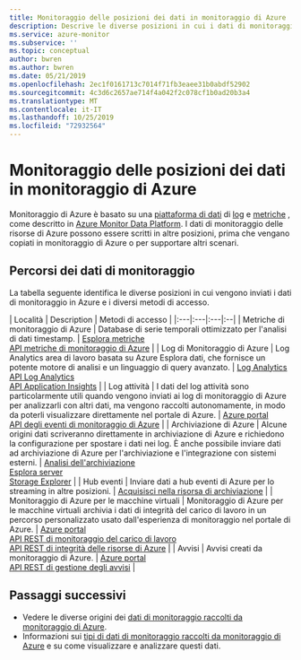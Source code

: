 ```yaml
---
title: Monitoraggio delle posizioni dei dati in monitoraggio di Azure | Microsoft Docs
description: Descrive le diverse posizioni in cui i dati di monitoraggio vengono archiviati in Azure, inclusa la piattaforma dati di monitoraggio di Azure.
ms.service: azure-monitor
ms.subservice: ''
ms.topic: conceptual
author: bwren
ms.author: bwren
ms.date: 05/21/2019
ms.openlocfilehash: 2ec1f0161713c7014f71fb3eaee31b0abdf52902
ms.sourcegitcommit: 4c3d6c2657ae714f4a042f2c078cf1b0ad20b3a4
ms.translationtype: MT
ms.contentlocale: it-IT
ms.lasthandoff: 10/25/2019
ms.locfileid: "72932564"
---
```

# <a name="monitoring-data-locations-in-azure-monitor"></a>Monitoraggio delle posizioni dei dati in monitoraggio di Azure

Monitoraggio di Azure è basato su una [piattaforma di dati](data-platform.md) di [log](data-platform-logs.md) e [metriche](data-platform-metrics.md) , come descritto in [Azure Monitor Data Platform](data-platform.md). I dati di monitoraggio delle risorse di Azure possono essere scritti in altre posizioni, prima che vengano copiati in monitoraggio di Azure o per supportare altri scenari. 

## <a name="monitoring-data-locations"></a>Percorsi dei dati di monitoraggio

La tabella seguente identifica le diverse posizioni in cui vengono inviati i dati di monitoraggio in Azure e i diversi metodi di accesso.

| Località | Description | Metodi di accesso |
|:---|:---|:---|:--|
| Metriche di monitoraggio di Azure | Database di serie temporali ottimizzato per l'analisi di dati timestamp. | [Esplora metriche](metrics-getting-started.md)<br>[API metriche di monitoraggio di Azure](/rest/api/monitor/metrics) |
| Log di Monitoraggio di Azure    | Log Analytics area di lavoro basata su Azure Esplora dati, che fornisce un potente motore di analisi e un linguaggio di query avanzato. | [Log Analytics](../log-query/portals.md)<br>[API Log Analytics](https://dev.loganalytics.io/)<br>[API Application Insights](https://dev.applicationinsights.io/reference/get-query) |
| Log attività | I dati del log attività sono particolarmente utili quando vengono inviati ai log di monitoraggio di Azure per analizzarli con altri dati, ma vengono raccolti autonomamente, in modo da poterli visualizzare direttamente nel portale di Azure. | [Azure portal](activity-log-view.md#azure-portal)<br>[API degli eventi di monitoraggio di Azure](/rest/api/monitor/eventcategories) |
| Archiviazione di Azure | Alcune origini dati scriveranno direttamente in archiviazione di Azure e richiedono la configurazione per spostare i dati nei log. È anche possibile inviare dati ad archiviazione di Azure per l'archiviazione e l'integrazione con sistemi esterni.  | [Analisi dell'archiviazione](/rest/api/storageservices/storage-analytics)<br>[Esplora server](/visualstudio/azure/vs-azure-tools-storage-resources-server-explorer-browse-manage)<br>[Storage Explorer](/azure/vs-azure-tools-storage-manage-with-storage-explorer?tabs=windows) |
| Hub eventi | Inviare dati a hub eventi di Azure per lo streaming in altre posizioni. | [Acquisisci nella risorsa di archiviazione](../../event-hubs/event-hubs-capture-overview.md)  |
| Monitoraggio di Azure per le macchine virtuali | Monitoraggio di Azure per le macchine virtuali archivia i dati di integrità del carico di lavoro in un percorso personalizzato usato dall'esperienza di monitoraggio nel portale di Azure. | [Azure portal](../insights/vminsights-overview.md)<br>[API REST di monitoraggio del carico di lavoro](https://docs.microsoft.com/rest/api/monitor/microsoft.workloadmonitor/components)<br>[API REST di integrità delle risorse di Azure](https://docs.microsoft.com/rest/api/resourcehealth/)  |
| Avvisi | Avvisi creati da monitoraggio di Azure. | [Azure portal](alerts-managing-alert-instances.md)<br>[API REST di gestione degli avvisi](https://docs.microsoft.com/rest/api/monitor/alertsmanagement/alerts) |



## <a name="next-steps"></a>Passaggi successivi

- Vedere le diverse origini dei [dati di monitoraggio raccolti da monitoraggio di Azure](data-sources.md).
- Informazioni sui [tipi di dati di monitoraggio raccolti da monitoraggio di Azure](data-platform.md) e su come visualizzare e analizzare questi dati.
